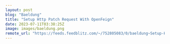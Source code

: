 ```yaml
---
layout: post
blog: "Baeldung"
title: "Setup Http Patch Request With OpenFeign"
date: 2023-07-11T03:38:25Z
image: images/baeldung.png
remote_url: "https://feeds.feedblitz.com/~/752805083/0/baeldung~Setup-Http-Patch-Request-With-OpenFeign"
---
```


